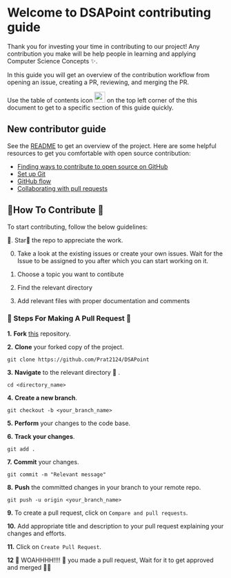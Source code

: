 # Welcome to DSAPoint contributing guide <!-- omit in toc -->
Thank you for investing your time in contributing to our project! Any contribution you make will be help people in learning and applying Computer Science Concepts :sparkles:. 

In this guide you will get an overview of the contribution workflow from opening an issue, creating a PR, reviewing, and merging the PR.

Use the table of contents icon <img src="https://github.com/github/docs/blob/main/assets/images/table-of-contents.png" width="25" height="25" /> on the top left corner of the this document to get to a specific section of this guide quickly.
## New contributor guide

See the [README](README.md) to get an overview of the project. Here are some helpful resources to get you comfortable with open source contribution:

- [Finding ways to contribute to open source on GitHub](https://docs.github.com/en/get-started/exploring-projects-on-github/finding-ways-to-contribute-to-open-source-on-github)
- [Set up Git](https://docs.github.com/en/get-started/quickstart/set-up-git)
- [GitHub flow](https://docs.github.com/en/get-started/quickstart/github-flow)
- [Collaborating with pull requests](https://docs.github.com/en/github/collaborating-with-pull-requests)

## 🎇How To Contribute 🎇


To start contributing, follow the below guidelines:

🌟. Star🌟 the repo to appreciate the work.

0. Take a look at the existing issues or create your own issues. Wait for the Issue to be assigned to you after which you can start working on it.

1. Choose a topic you want to contibute
2. Find the relevant directory
3. Add relevant files with proper documentation and comments


### 🎏 Steps For Making A Pull Request 🎏

**1.** **Fork** [this](https://github.com/Prat2124/DSAPoint) repository.

**2.** **Clone** your forked copy of the project.

```
git clone https://github.com/Prat2124/DSAPoint
```

**3.** **Navigate** to the relevant directory :file_folder: .

```
cd <directory_name>
```

**4.** **Create a new branch**.

```
git checkout -b <your_branch_name>
```

**5.** **Perform** your changes to the code base.

**6.** **Track your changes**.

```
git add . 
```

**7.** **Commit** your changes.

```
git commit -m "Relevant message"
```

**8.** **Push** the committed changes in your branch to your remote repo.

```
git push -u origin <your_branch_name>
```

**9.** To create a pull request, click on `Compare and pull requests`.

**10.** Add appropriate title and description to your pull request explaining your changes and efforts.

**11.** Click on `Create Pull Request`.


**12** 🎉 WOAHHHH!!!! 🎉 you made a pull request, Wait for it to get approved and merged 🤗🤗
